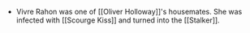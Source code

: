 - Vivre Rahon was one of [[Oliver Holloway]]'s housemates. She was infected with [[Scourge Kiss]] and turned into the [[Stalker]].